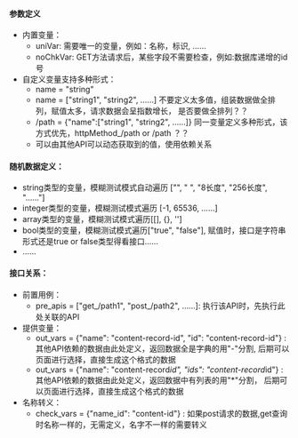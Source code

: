 #### 参数定义
- 内置变量：
    - uniVar: 需要唯一的变量，例如：名称，标识, ……
    - noChkVar: GET方法请求后，某些字段不需要检查，例如:数据库递增的id号
- 自定义变量支持多种形式：
    - name = "string"
    - name = ["string1", "string2", ……] 不要定义太多值，组装数据做全排列，赋值太多，请求数据会呈指数增长， 是否要做全排列？？
    - /path = {"name":["string1", "string2", ……]}  同一变量定义多种形式，该方式优先，httpMethod_/path or /path ？？
    - 可以由其他API可以动态获取到的值，使用依赖关系

#### 随机数据定义：
  - string类型的变量，模糊测试模式自动遍历 ["", " ", "8长度", "256长度", "……"] 
  - integer类型的变量，模糊测试模式遍历 [-1, 65536, ……] 
  - array类型的变量，模糊测试模式遍历[[], {}, '']
  - bool类型的变量，模糊测试模式遍历["true", "false"], 赋值时，接口是字符串形式还是true or false类型得看接口……
  - ……

#### 接口关系：
- 前置用例：
  - pre_apis = ["get_/path1", "post_/path2", ……]: 执行该API时，先执行此处关联的API
- 提供变量：
  - out_vars = {"name": "content-record-id", "id": "content-record-id"} :其他API依赖的数据由此处定义，返回数据全是字典的用"-"分割, 后期可以页面进行选择，直接生成这个格式的数据
  - out_vars = {"name": "content-record*id", "ids": "content-record*id"} :其他API依赖的数据由此处定义，返回数据中有列表的用"*"分割， 后期可以页面进行选择，直接生成这个格式的数据
- 名称转义：
  - check_vars = {"name_id": "content-id"} : 如果post请求的数据,get查询时名称一样的，无需定义，名字不一样的需要转义

